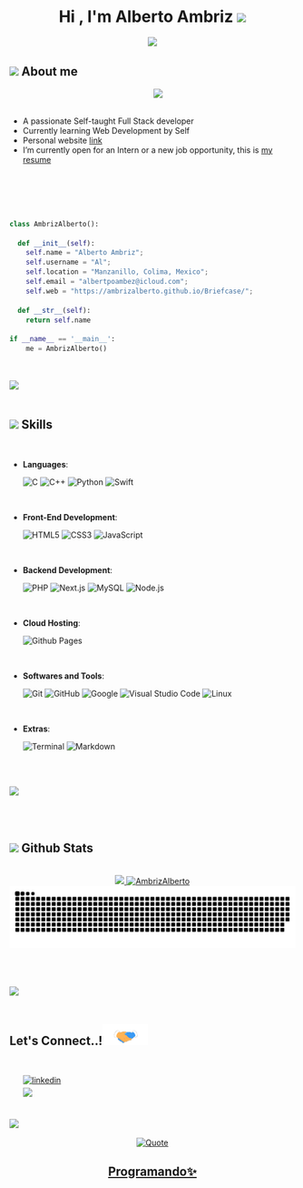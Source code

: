 
<h1 align="center"><b>Hi , I'm Alberto Ambriz </b><img src="https://media.giphy.com/media/hvRJCLFzcasrR4ia7z/giphy.gif" width="35"></h1>
<!--  -->
<p align="center">
  <a href="https://github.com/DenverCoder1/readme-typing-svg"><img src="https://readme-typing-svg.herokuapp.com?font=Time+New+Roman&color=cyan&size=25&center=true&vCenter=true&width=600&height=100&lines=Open+to+Work...;Self-taught+Full-Stack+Developer;Software+Enginnering+Student,;Ready+to+Learn+More;Active+Learner/Researcher,;Love+to+learn+new+stuffs..<3"></a>
</p>


## <picture><img src = "https://github.com/7oSkaaa/7oSkaaa/blob/main/Images/about_me.gif?raw=true" width = 50px></picture> About me

<picture> <img align="right" src="https://github.com/7oSkaaa/7oSkaaa/blob/main/Images/Right_Side.gif?raw=true" width = 250px></picture>

<br><br>

- A passionate Self-taught Full Stack developer
- Currently learning Web Development by Self
- Personal website [link](https://ambrizalberto.github.io/Briefcase/)
- I’m currently open for an Intern or a new job opportunity, this is [my resume](https://ambrizalberto.github.io/Briefcase/)

<br>
<br>
<br>
<br>
<p align="center">

```python
class AmbrizAlberto():
    
  def __init__(self):
    self.name = "Alberto Ambriz";
    self.username = "Al";
    self.location = "Manzanillo, Colima, Mexico";
    self.email = "albertpoambez@icloud.com";
    self.web = "https://ambrizalberto.github.io/Briefcase/";
  
  def __str__(self):
    return self.name

if __name__ == '__main__':
    me = AmbrizAlberto()
```
</p>

<br>


<br>
<img src="https://user-images.githubusercontent.com/73097560/115834477-dbab4500-a447-11eb-908a-139a6edaec5c.gif"><br><br>

## <img src="https://media2.giphy.com/media/QssGEmpkyEOhBCb7e1/giphy.gif?cid=ecf05e47a0n3gi1bfqntqmob8g9aid1oyj2wr3ds3mg700bl&rid=giphy.gif" width="25"><b> Skills</b>
<br>

<p align="center">

- **Languages**:
    
    ![C](https://img.shields.io/badge/C%20-%232370ED.svg?style=for-the-badge&logo=c&logoColor=white)
    ![C++](https://img.shields.io/badge/C++%20-%2300599C.svg?style=for-the-badge&logo=c%2B%2B&logoColor=white)
    ![Python](https://img.shields.io/badge/Python%20-%2314354C.svg?style=for-the-badge&logo=python&logoColor=white)
    ![Swift](https://img.shields.io/badge/Swift%20-%23FA7343.svg?style=for-the-badge&logo=swift&logoColor=white)

<br>   
    
- **Front-End Development**:

   ![HTML5](https://img.shields.io/badge/HTML5%20-%23E34F26.svg?style=for-the-badge&logo=html5&logoColor=white)
   ![CSS3](https://img.shields.io/badge/CSS%20-%231572B6.svg?style=for-the-badge&logo=css3&logoColor=white)
   ![JavaScript](https://img.shields.io/badge/JavaScript%20-%23F7DF1E.svg?style=for-the-badge&logo=javascript&logoColor=black)

<br>

- **Backend Development**:

    ![PHP](https://img.shields.io/badge/PHP%20-%23777BB4.svg?style=for-the-badge&logo=php&logoColor=white)
    ![Next.js](https://img.shields.io/badge/Next.js%20-%23000000.svg?style=for-the-badge&logo=next.js&logoColor=white)
    ![MySQL](https://img.shields.io/badge/MySQL%20-%234479A1.svg?style=for-the-badge&logo=mysql&logoColor=white)
    ![Node.js](https://img.shields.io/badge/Node.js%20-%23339933.svg?style=for-the-badge&logo=node.js&logoColor=white)

<br>

- **Cloud Hosting**:

    ![Github Pages](https://img.shields.io/badge/GitHub%20Pages-%23327FC7.svg?style=for-the-badge&logo=github&logoColor=white)
    
<br>

- **Softwares and Tools**:

    ![Git](https://img.shields.io/badge/git-%23F05033.svg?style=for-the-badge&logo=git&logoColor=white)
    ![GitHub](https://img.shields.io/badge/github-%23121011.svg?style=for-the-badge&logo=github&logoColor=white)
    ![Google](https://img.shields.io/badge/google-%234285F4.svg?style=for-the-badge&logo=google&logoColor=white)
    ![Visual Studio Code](https://img.shields.io/badge/Visual%20Studio%20Code-0078d7.svg?style=for-the-badge&logo=visual-studio-code&logoColor=white)
    ![Linux](https://img.shields.io/badge/Linux-FCC624?style=for-the-badge&logo=linux&logoColor=black) 

<br>

- **Extras**:

    ![Terminal](https://img.shields.io/badge/Terminal-%23054020?style=for-the-badge&logo=gnu-bash&logoColor=white)
    ![Markdown](https://img.shields.io/badge/markdown-%23000000.svg?style=for-the-badge&logo=markdown&logoColor=white)   


</p>


<br>
<br>

<img src="https://user-images.githubusercontent.com/73097560/115834477-dbab4500-a447-11eb-908a-139a6edaec5c.gif"><br><br>

<br>


## <picture> <img src = "https://github.com/7oSkaaa/7oSkaaa/blob/main/Images/Statistics.gif?raw=true" width = 50px>  </picture> Github Stats
<br>

<div align="center">

<a href="https://github.com/AmbrizAlberto/">
  <img src="https://github-readme-stats.vercel.app/api?username=AmbrizAlberto&include_all_commits=true&count_private=true&show_icons=true&line_height=20&title_color=7A7ADB&icon_color=2234AE&text_color=D3D3D3&bg_color=0,000000,130F40" width="450"/>
  <img src="https://github-readme-stats.vercel.app/api/top-langs?username=AmbrizAlberto&show_icons=true&locale=en&layout=compact&line_height=20&title_color=7A7ADB&icon_color=2234AE&text_color=D3D3D3&bg_color=0,000000,130F40" width="375"  alt="AmbrizAlberto"/>

</a>
</div>
<div align="center">
  <img  src="https://github.com/1999AZZAR/1999AZZAR/blob/readme/resources/img/grid-snake.svg"
       alt="snake" /></a>
</div>
<br>
<br>
<br>

<img src="https://user-images.githubusercontent.com/73097560/115834477-dbab4500-a447-11eb-908a-139a6edaec5c.gif"><br><br>

## <b> Let's Connect..!</b><img src="https://github.com/0xAbdulKhalid/0xAbdulKhalid/raw/main/assets/mdImages/handshake.gif" width ="80">
<br>
<div align='left'>

<div align='left'>

<ul>

<a href="https://linkedin.com/in/alberto-ambriz-chavez/" target="_blank">
<img src="https://img.shields.io/badge/linkedin:  Alberto Ambriz-%2300acee.svg?color=405DE6&style=for-the-badge&logo=linkedin&logoColor=white" alt=linkedin style="margin-bottom: 5px;"/>
</a>

<br>


<a href="mailto:albertpoambez@icloud.com?subject=Correo%20Importante%20de%20Contacto%20Github%20&body=Hola%20Alberto,%0D%0A%0D%0AQuisiera%20ponerme%20en%20contacto%20contigo.%0D%0A%0D%0ASaludos,%0D%0ATu%20Nombre">
<img src="https://img.shields.io/badge/mail:  albertpoambez-%23EA4335.svg?style=for-the-badge&logo=gmail&logoColor=white" t=email style="margin-bottom: 5px;" />
</a>


	
</ul>
</div>

<br>
<img src="https://user-images.githubusercontent.com/73097560/115834477-dbab4500-a447-11eb-908a-139a6edaec5c.gif">
<br>

<div align='center'>

<p align = "center">
	<a href="#"> <img alt = "Quote" src="https://quotes-github-readme.vercel.app/api?type=horizontal&theme=tokyonight&animation=grow_out_in&quoteCategory=programming">
		
##  <b>Programando✨
</p>
